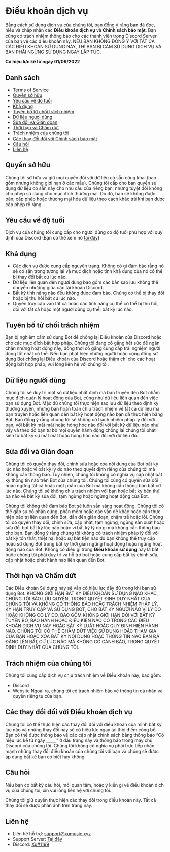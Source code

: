 # Điều khoản dịch vụ
Bằng cách sử dụng dịch vụ của chúng tôi, bạn đồng ý rằng bạn đã đọc, hiểu và chấp nhận các **Điều khoản dịch vụ** và **Chính sách bảo mật**. Bạn cũng có trách nhiệm thông báo cho các thành viên trong Discord Server của bạn về các điều khoản này. NẾU BẠN KHÔNG ĐỒNG Ý VỚI TẤT CẢ CÁC ĐIỀU KHOẢN SỬ DỤNG NÀY, THÌ BẠN BỊ CẤM SỬ DỤNG DỊCH VỤ VÀ BẠN PHẢI NGỪNG SỬ DỤNG NGAY LẬP TỨC.

**Có hiệu lực kể từ ngày 01/09/2022**

## Danh sách
- [Terms of Service](#)
- [Quyền sở hữu](#Quyền-sở-hữu)
- [Yêu cầu về độ tuổi](#Yêu-cầu-về-độ-tuổi)
- [Khả dụng](#Khả-dụng)
- [Tuyên bố từ chối trách nhiệm](#Tuyên-bố-từ-chối-trách-nhiệm)
- [Dữ liệu người dùng](#Dữ-liệu-người-dùng)
- [Sửa đổi và Gián đoạn](#Sửa-đổi-và-Gián-đoạn)
- [Thời hạn và Chấm dứt](#Thời-hạn-và-Chấm-dứt)
- [Trách nhiệm của chúng tôi](#Trách-nhiệm-của-chúng-tôi)
- [Các thay đổi đối với Chính sách bảo mật](#Các-thay-đổi-đối-với-Chính-sách-bảo-mật)
- [Câu hỏi](#câu-hỏi)
- [Liên hệ](#liên-hệ)

## Quyền sở hữu
Chúng tôi sở hữu và giữ mọi quyền đối với dữ liệu có sẵn công khai (bao gồm nhưng không giới hạn ở các mẫu). Chúng tôi cấp cho bạn quyền sử dụng dữ liệu có sẵn này cho nhu cầu của riêng bạn, nhưng tuyệt đối không cho phép sử dụng cho mục đích thương mại. Do đó, bạn sẽ không được bán, cấp phép hoặc thương mại hóa dữ liệu theo cách khác trừ khi bạn được cấp phép rõ ràng.

## Yêu cầu về độ tuổi
Dịch vụ của chúng tôi cung cấp cho người dùng có độ tuổi phù hợp với quy định của Discord (Bạn có thể xem nó [tại đây](https://support.discord.com/hc/en-us/articles/360040724612-Why-is-Discord-asking-for-my-birthday))

## Khả dụng
- Các dịch vụ được cung cấp nguyên trạng. Không có gì đảm bảo rằng nó sẽ có sẵn trong tương lai và mục đích hoặc tính khả dụng của nó có thể bị thay đổi bất cứ lúc nào.
- Dữ liệu liên quan đến người dùng bao gồm các bản sao lưu không thể chuyển nhượng giữa các tài khoản Discord.
- Bất kỳ tính năng nào đều không được đảm bảo. Chúng có thể bị thay đổi hoặc bị thu hồi bất cứ lúc nào.
- Quyền truy cập vào tất cả hoặc các tính năng cụ thể có thể bị thu hồi, đối với tất cả hoặc một người dùng cụ thể, bất kỳ lúc nào.

## Tuyên bố từ chối trách nhiệm
Bạn bị nghiêm cấm sử dụng Bot để chống lại Điều khoản của Discord hoặc cho các mục đích bất hợp pháp. Chúng tôi đang cố gắng hết sức để ngăn chặn những hoạt động này, đồng thời cố gắng cung cấp trải nghiệm người dùng tốt nhất có thể. Nếu bạn phát hiện những người hoặc cộng đồng sử dụng Bot chống lại Điều khoản của Discord hoặc thậm chí cho các hoạt động bất hợp pháp, vui lòng liên hệ với chúng tôi.

## Dữ liệu người dùng
Chúng tôi sẽ duy trì một số dữ liệu nhất định mà bạn truyền đến Bot nhằm mục đích quản lý hoạt động của Bot, cũng như dữ liệu liên quan đến việc bạn sử dụng Bot. Mặc dù chúng tôi thực hiện sao lưu dữ liệu theo định kỳ thường xuyên, nhưng bạn hoàn toàn chịu trách nhiệm về tất cả dữ liệu mà bạn truyền hoặc liên quan đến bất kỳ hoạt động nào bạn đã thực hiện bằng Bot. Bạn đồng ý rằng chúng tôi sẽ không có trách nhiệm pháp lý đối với bạn, với bất kỳ mất mát hoặc hỏng hóc nào đối với bất kỳ dữ liệu nào như vậy và theo đó bạn từ bỏ mọi quyền hành động chống lại chúng tôi phát sinh từ bất kỳ sự mất mát hoặc hỏng hóc nào đối với dữ liệu đó.

## Sửa đổi và Gián đoạn
Chúng tôi có quyền thay đổi, chỉnh sửa hoặc xóa nội dung của Bot bất kỳ lúc nào hoặc vì bất kỳ lý do nào theo quyết định riêng của chúng tôi mà không cần thông báo. Tuy nhiên, chúng tôi không có nghĩa vụ cập nhật bất kỳ thông tin nào trên Bot của chúng tôi. Chúng tôi cũng có quyền sửa đổi hoặc ngừng tất cả hoặc một phần của Bot mà không cần thông báo bất cứ lúc nào. Chúng tôi sẽ không chịu trách nhiệm với bạn hoặc bất kỳ bên thứ ba nào về bất kỳ sửa đổi, tạm ngừng hoặc ngừng hoạt động của Bot.

Chúng tôi không thể đảm bảo Bot sẽ luôn sẵn sàng hoạt động. Chúng tôi có thể gặp sự cố phần cứng, phần mềm hoặc các vấn đề khác hoặc cần thực hiện bảo trì liên quan đến Bot, dẫn đến gián đoạn, chậm trễ hoặc lỗi. Chúng tôi có quyền thay đổi, chỉnh sửa, cập nhật, tạm ngừng, ngừng sản xuất hoặc sửa đổi bot bất kỳ lúc nào hoặc vì bất kỳ lý do gì mà không cần thông báo cho bạn. Bạn đồng ý rằng chúng tôi không có trách nhiệm pháp lý đối với bất kỳ tổn thất, thiệt hại hoặc sự bất tiện nào do bạn không thể truy cập hoặc sử dụng Bot trong bất kỳ thời gian ngừng hoạt động hoặc ngừng hoạt động nào của Bot. Không có điều gì trong **Điều khoản sử dụng** này là bắt buộc chúng tôi phải duy trì và hỗ trợ bot hoặc cung cấp bất kỳ chỉnh sửa, cập nhật hoặc phát hành nào liên quan đến Bot.

## Thời hạn và Chấm dứt
Các Điều khoản Sử dụng này sẽ vẫn có hiệu lực đầy đủ trong khi bạn sử dụng Bot. KHÔNG GIỚI HẠN BẤT KỲ ĐIỀU KHOẢN SỬ DỤNG NÀO KHÁC, CHÚNG TÔI BẢO LƯU QUYỀN, TRONG QUYẾT ĐỊNH DUY NHẤT CỦA CHÚNG TÔI VÀ KHÔNG CÓ THÔNG BÁO HOẶC TRÁCH NHIỆM PHÁP LÝ, KỲ HẠN TRUY CẬP VÀ SỬ DỤNG BOT, CHO BẤT KỲ NGƯỜI NÀO VÌ LÝ DO HOẶC KHÔNG CÓ LÝ DO, BAO GỒM KHÔNG GIỚI HẠN ĐỐI VỚI BẤT KỲ TUYÊN BỐ, BẢO HÀNH HOẶC ĐIỀU KIỆN NÀO CÓ TRONG CÁC ĐIỀU KHOẢN DỊCH VỤ NÀY HOẶC BẤT KỲ LUẬT HOẶC QUY ĐỊNH HIỆN HÀNH NÀO. CHÚNG TÔI CÓ THỂ CHẤM DỨT VIỆC SỬ DỤNG HOẶC THAM GIA CỦA BẠN HOẶC XÓA BẤT KỲ NỘI DUNG HOẶC THÔNG TIN NÀO BẠN ĐÃ ĐĂNG LÊN BẤT CỨ LÚC NÀO MÀ KHÔNG CÓ CẢNH BÁO, TRONG QUYẾT ĐỊNH DUY NHẤT CỦA CHÚNG TÔI.

## Trách nhiệm của chúng tôi
Chúng tôi cung cấp dịch vụ chịu trách nhiệm về Điều khoản này, bao gồm:
- Discord
- Website 
Ngoài ra, chúng tôi có trách nhiệm bảo vệ thông tin cá nhân và quyền riêng tư của bạn.

## Các thay đổi đối với Điều khoản dịch vụ
Chúng tôi có thể thực hiện các thay đổi đối với điều khoản của mình bất kỳ lúc nào và những thay đổi này sẽ có hiệu lực ngay tại thời điểm công bố. Bạn có thể được thông báo về các cập nhật chính sách bằng thông báo “Có hiệu lực kể từ ngày _____” ở đầu trang này và thông báo trong máy chủ Discord của chúng tôi. Chúng tôi không có nghĩa vụ phải trực tiếp nhấn mạnh những thay đổi điều khoản của chúng tôi với bạn và chúng sẽ được áp dụng bất kể bạn có biết hay không.

## Câu hỏi
Nếu bạn có bất kỳ câu hỏi, mối quan tâm, hoặc ý kiến gì về điều khoản dịch vụ của chúng tôi, xin vui lòng liên hệ với chúng tôi.

Chúng tôi giữ quyền thực hiện các thay đổi trong điều khoản này. Tất cả thay đổi sẽ được phản ánh trên trang này.

## Liên hệ
- Liên hệ hỗ trợ: support@xumusic.xyz
- Support Server: [Tại đây](https://discord.gg/UEAgEm8YFq)
- Discord: [Xu#1199](https://discord.com/users/401249844120780810)
